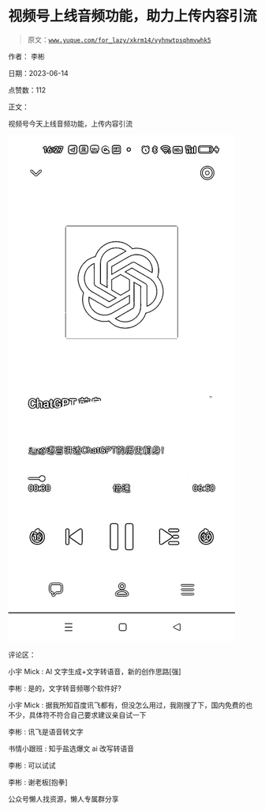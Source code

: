 # 视频号上线音频功能，助力上传内容引流

> 原文：[`www.yuque.com/for_lazy/xkrm14/vyhnwtpsqhmvwhk5`](https://www.yuque.com/for_lazy/xkrm14/vyhnwtpsqhmvwhk5)

作者： 李彬

日期：2023-06-14

点赞数：112

正文：

视频号今天上线音频功能，上传内容引流

![](img/5ba93f61c436c857e687df8c5ebc2b97.png)

评论区：

小宇 Mick : AI 文字生成+文字转语音，新的创作思路[强]

李彬 : 是的，文字转音频哪个软件好?

小宇 Mick : 据我所知百度讯飞都有，但没怎么用过，我刚搜了下，国内免费的也不少，具体符不符合自己要求建议亲自试一下

李彬 : 讯飞是语音转文字

书情小跟班 : 知乎盐选爆文 ai 改写转语音

李彬 : 可以试试

李彬 : 谢老板[抱拳]

公众号懒人找资源，懒人专属群分享

